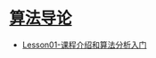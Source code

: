 # [算法导论](https://open.163.com/movie/2010/12/G/F/M6UTT5U0I_M6V2T1JGF.html)

* [Lesson01-课程介绍和算法分析入门]()
